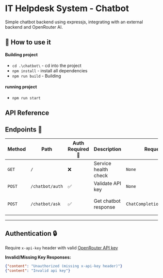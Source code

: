 # IT Helpdesk System - Chatbot

Simple chatbot backend using expressjs, integrating with an external backend and OpenRouter AI.

## 🚀 How to use it

#### Building project

- `cd .\chatbot\` - cd into the project
- `npm install` - install all dependencies
- `npm run build` - Building

#### running project

- `npm run start`

## API Reference

## Endpoints 🔌

| Method | Path            | Auth Required 🔑 | Description          | Request Body                   | Success Response                       | Status Codes 🔢 |
| ------ | --------------- | ---------------- | -------------------- | ------------------------------ | -------------------------------------- | --------------- |
| `GET`  | `/`             | ❌               | Service health check | `None`                         | `{"content": "all ok"}`                | 200 OK          |
| `POST` | `/chatbot/auth` | ✅               | Validate API key     | `None`                         | `{"content": "Authorized"}`            | 202 Accepted    |
| `POST` | `/chatbot/ask`  | ✅               | Get chatbot response | `ChatCompletionMessageParam[]` | `{"content": "Chatbot response here"}` | 200 OK          |

---

## Authentication 🔒

Require `x-api-key` header with valid [OpenRouter API key](https://openrouter.ai/keys)

**Invalid/Missing Key Responses:**

```json
{"content": "Unauthorized (missing x-api-key header)"}
{"content": "Invalid api key"}

```
